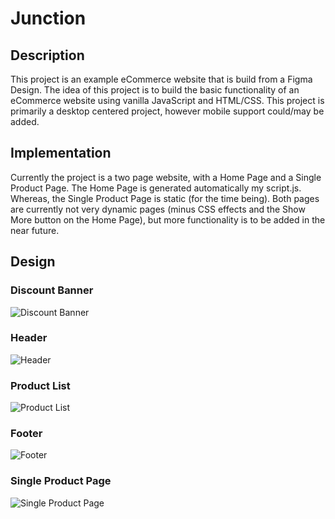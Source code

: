 # Junction

## Description

This project is an example eCommerce website that is build from a Figma Design. The idea of this project is to build the basic functionality of an eCommerce website using vanilla JavaScript and HTML/CSS. This project is primarily a desktop centered project, however mobile support could/may be added.

## Implementation

Currently the project is a two page website, with a Home Page and a Single Product Page. The Home Page is generated automatically my script.js. Whereas, the Single Product Page is static (for the time being). Both pages are currently not very dynamic pages (minus CSS effects and the Show More button on the Home Page), but more functionality is to be added in the near future.

## Design

### Discount Banner

![Discount Banner](https://user-images.githubusercontent.com/69891978/161719850-70068182-d899-42fc-b9a3-660a17c797f7.png "Discount Banner")

### Header

![Header](https://user-images.githubusercontent.com/69891978/161712364-bd0996ff-8d0f-4e1f-889a-1930c93f37d7.png "Header")

### Product List

![Product List](https://user-images.githubusercontent.com/69891978/161723124-be83e32f-31d2-4cb0-ae6e-5e139e8dcc09.png "Product List")

### Footer

![Footer](https://user-images.githubusercontent.com/69891978/161718943-93a78d17-3ba7-4912-be66-6c3b45f39b59.png "Footer")

### Single Product Page

![Single Product Page](https://user-images.githubusercontent.com/69891978/162163830-1d1677a0-0b7a-4454-900b-5d52baa302f2.png "Single Product Page")
